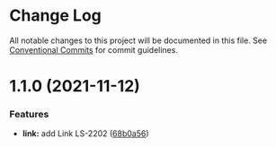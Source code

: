 # Change Log

All notable changes to this project will be documented in this file.
See [Conventional Commits](https://conventionalcommits.org) for commit guidelines.

# 1.1.0 (2021-11-12)

### Features

- **link:** add Link LS-2202 ([68b0a56](https://github.com/little-spoon-dev/design-system/commit/68b0a56699e2a95e3c5d09c6187e0b70f524d8d3))
